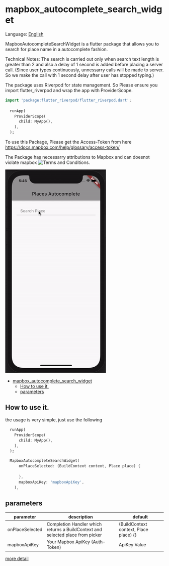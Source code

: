 # mapbox_autocomplete_search_widget

Language: [English](README.md)

MapboxAutocompleteSearchWidget is a flutter package that allows you to search for place name in a autocomplete fashion. 

Technical Notes:
The search is carried out only when search text length is greater than 2 and also a delay of 1 second is added before placing a server call. (Since user types continuously, unnessarry calls will be made to server. So we make the call with 1 second delay after user has stopped typing.)

The package uses Riverpod for state management. So Please ensure you import flutter_riverpod and wrap the app with ProviderScope.

```dart
import 'package:flutter_riverpod/flutter_riverpod.dart';

  runApp(
    ProviderScope(
      child: MyApp(),
    ),
  );
```

To use this Package, Please get the Access-Token from here https://docs.mapbox.com/help/glossary/access-token/

The Package has necessarry attributions to Mapbox and can doesnot violate mapbox ![Terms and Conditions](https://www.mapbox.com/legal/tos/).

![](https://github.com/TeaTalkInternal/github_assets/blob/master/gifs/place_autocomplete.gif)

- [mapbox_autocomplete_search_widget](#mapbox_autocomplete_search_widget)
  - [How to use it.](#how-to-use-it)
  - [parameters](#parameters)

##  How to use it.

the usage is very simple, just use the following

```dart
  runApp(
    ProviderScope(
      child: MyApp(),
    ),
  );
```

```dart
  MapboxAutocompleteSearchWidget(
      onPlaceSelected: (BuildContext context, Place place) {
        
      },
      mapboxApiKey: 'mapboxApiKey',
    ),
```

## parameters

| parameter                  | description                                                                           | default                                                                                                                                                                               |
| -------------------------- | ------------------------------------------------------------------------------------- | ------------------------------------------------------------------------------------------------------------------------------------------------------------------------------------- |
| onPlaceSelected                       | Completion Handler which returns a BuildContext and selected place from picker                                                                  |     (BuildContext context, Place place) {}                                                                                                                                                                              |
| mapboxApiKey          | Your Mapbox ApiKey (Auth-Token)                                            | ApiKey Value                                                                                                                                                    |


[more detail](https://github.com/TeaTalkInternal/mapbox_autocomplete_search_widget/tree/main/lib)
